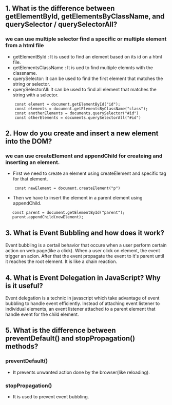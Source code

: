## 1. What is the difference between getElementById, getElementsByClassName, and querySelector / querySelectorAll?

### we can use multiple selector find a specific or multiple element from a html file

- getElementById : It is used to find an element based on its id on a html file.
- getElementsClassName : It is ued to find multiple elemnts with the classname.
- querySelector: It can be used to find the first element that matches the string or selector.
- querySelectorAll: It can be used to find all element that matches the string with a selector.

```
    const element = document.getElementById("id");
    const elements = document.getElementsByClassName("class");
    const anotherElements = documents.querySelector("#id")
    const otherElements = documents.querySelectorAll("#id")
```

## 2. How do you create and insert a new element into the DOM?

### we can use createElement and appendChild for createing and inserting an element.

- First we need to create an element using createElement and specific tag for that element.

```
    const newElement = document.createElement("p")
```

- Then we have to insert the element in a parent element using appendChild.

```
   const parent = document.getElementById("parent");
   parent.appendChild(newElement);
```

## 3. What is Event Bubbling and how does it work?

Event bubbling is a certail behavior that occure when a user perform certain action on web page(like a click). When a user click on element, the event trigger an acion. After that the event propagate the event to it's parent until it reaches the root element. It is like a chain reaction.

## 4. What is Event Delegation in JavaScript? Why is it useful?

Event delegation is a technic in javascript which take advantage of event bubbling to handle event efficiently. Instead of attaching event listener to individual elements, an event listener attached to a parent element that handle event for the child element.

## 5. What is the difference between preventDefault() and stopPropagation() methods?

### preventDefault()

- It prevents unwanted action done by the browser(like reloading).

### stopPropagation()

- It is used to prevent event bubbling.
